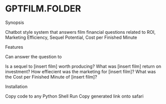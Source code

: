 # GPTFILM.FOLDER
Synopsis

  Chatbot style system that answers film financial questions related to ROI, Marketing Efficiency, Sequel Potential, Cost per Finished Minute

Features

Can answer the question to 

  Is a sequel to [insert film] worth producing?
  What was [insert film] return on investment?
  How effiecient was the marketing for [insert film]?
  What was the Cost per Finished Minute of [insert film]?

Installation

  Copy code to any Python Shell
  Run
  Copy generated link onto safari
